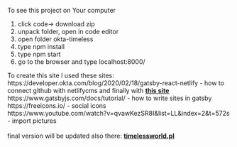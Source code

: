 To see this project on Your computer <br/>
<ol>
  <li>click code-> download zip</li>
  <li>unpack folder, open in code editor</li>
  <li>open folder okta-timeless</li>
  <li>type npm install </li>
  <li>type npm start</li>
  <li>go to the browser and type localhost:8000/</li>
</ol>
To create this site I used these sites:
https://developer.okta.com/blog/2020/02/18/gatsby-react-netlify - how to connect github with netlifycms and finally with <a href='https://612f51f3b6119a00087ce62c--distracted-jackson-d953cb.netlify.app/'><b>this site</b></a><br/>
https://www.gatsbyjs.com/docs/tutorial/ - how to write sites in gatsby<br/>
https://freeicons.io/ - social icons<br/>
https://www.youtube.com/watch?v=qvawKezSR8I&list=LL&index=2&t=572s - import pictures<br/>
<br/>
final version will be updated also there: <a href='https://timelessworld.pl/'><b>timelessworld.pl</b></a><br/>
